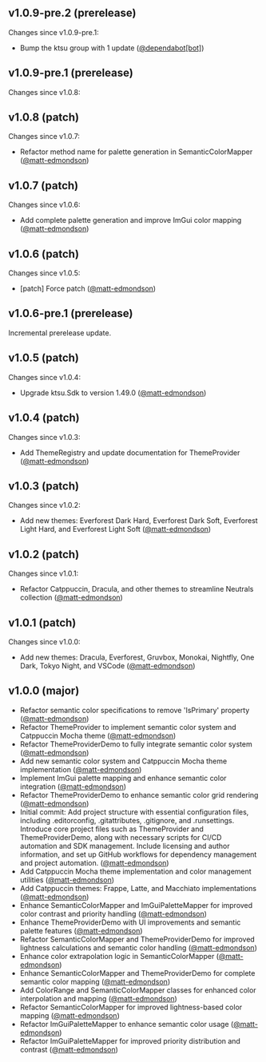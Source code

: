 ## v1.0.9-pre.2 (prerelease)

Changes since v1.0.9-pre.1:

- Bump the ktsu group with 1 update ([@dependabot[bot]](https://github.com/dependabot[bot]))
## v1.0.9-pre.1 (prerelease)

Changes since v1.0.8:
## v1.0.8 (patch)

Changes since v1.0.7:

- Refactor method name for palette generation in SemanticColorMapper ([@matt-edmondson](https://github.com/matt-edmondson))
## v1.0.7 (patch)

Changes since v1.0.6:

- Add complete palette generation and improve ImGui color mapping ([@matt-edmondson](https://github.com/matt-edmondson))
## v1.0.6 (patch)

Changes since v1.0.5:

- [patch] Force patch ([@matt-edmondson](https://github.com/matt-edmondson))
## v1.0.6-pre.1 (prerelease)

Incremental prerelease update.
## v1.0.5 (patch)

Changes since v1.0.4:

- Upgrade ktsu.Sdk to version 1.49.0 ([@matt-edmondson](https://github.com/matt-edmondson))
## v1.0.4 (patch)

Changes since v1.0.3:

- Add ThemeRegistry and update documentation for ThemeProvider ([@matt-edmondson](https://github.com/matt-edmondson))
## v1.0.3 (patch)

Changes since v1.0.2:

- Add new themes: Everforest Dark Hard, Everforest Dark Soft, Everforest Light Hard, and Everforest Light Soft ([@matt-edmondson](https://github.com/matt-edmondson))
## v1.0.2 (patch)

Changes since v1.0.1:

- Refactor Catppuccin, Dracula, and other themes to streamline Neutrals collection ([@matt-edmondson](https://github.com/matt-edmondson))
## v1.0.1 (patch)

Changes since v1.0.0:

- Add new themes: Dracula, Everforest, Gruvbox, Monokai, Nightfly, One Dark, Tokyo Night, and VSCode ([@matt-edmondson](https://github.com/matt-edmondson))
## v1.0.0 (major)

- Refactor semantic color specifications to remove 'IsPrimary' property ([@matt-edmondson](https://github.com/matt-edmondson))
- Refactor ThemeProvider to implement semantic color system and Catppuccin Mocha theme ([@matt-edmondson](https://github.com/matt-edmondson))
- Refactor ThemeProviderDemo to fully integrate semantic color system ([@matt-edmondson](https://github.com/matt-edmondson))
- Add new semantic color system and Catppuccin Mocha theme implementation ([@matt-edmondson](https://github.com/matt-edmondson))
- Implement ImGui palette mapping and enhance semantic color integration ([@matt-edmondson](https://github.com/matt-edmondson))
- Refactor ThemeProviderDemo to enhance semantic color grid rendering ([@matt-edmondson](https://github.com/matt-edmondson))
- Initial commit: Add project structure with essential configuration files, including .editorconfig, .gitattributes, .gitignore, and .runsettings. Introduce core project files such as ThemeProvider and ThemeProviderDemo, along with necessary scripts for CI/CD automation and SDK management. Include licensing and author information, and set up GitHub workflows for dependency management and project automation. ([@matt-edmondson](https://github.com/matt-edmondson))
- Add Catppuccin Mocha theme implementation and color management utilities ([@matt-edmondson](https://github.com/matt-edmondson))
- Add Catppuccin themes: Frappe, Latte, and Macchiato implementations ([@matt-edmondson](https://github.com/matt-edmondson))
- Enhance SemanticColorMapper and ImGuiPaletteMapper for improved color contrast and priority handling ([@matt-edmondson](https://github.com/matt-edmondson))
- Enhance ThemeProviderDemo with UI improvements and semantic palette features ([@matt-edmondson](https://github.com/matt-edmondson))
- Refactor SemanticColorMapper and ThemeProviderDemo for improved lightness calculations and semantic color handling ([@matt-edmondson](https://github.com/matt-edmondson))
- Enhance color extrapolation logic in SemanticColorMapper ([@matt-edmondson](https://github.com/matt-edmondson))
- Enhance SemanticColorMapper and ThemeProviderDemo for complete semantic color mapping ([@matt-edmondson](https://github.com/matt-edmondson))
- Add ColorRange and SemanticColorMapper classes for enhanced color interpolation and mapping ([@matt-edmondson](https://github.com/matt-edmondson))
- Refactor SemanticColorMapper for improved lightness-based color mapping ([@matt-edmondson](https://github.com/matt-edmondson))
- Refactor ImGuiPaletteMapper to enhance semantic color usage ([@matt-edmondson](https://github.com/matt-edmondson))
- Refactor ImGuiPaletteMapper for improved priority distribution and contrast ([@matt-edmondson](https://github.com/matt-edmondson))
